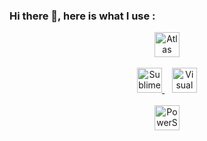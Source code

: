 ### Hi there 👋, here is what I use :

<!--
**GekySan/GekySan** is a ✨ _special_ ✨ repository because its `README.md` (this file) appears on your GitHub profile.

Here are some ideas to get you started:

- 🔭 I’m currently working on ...
- 🌱 I’m currently learning ...
- 👯 I’m looking to collaborate on ...
- 🤔 I’m looking for help with ...
- 💬 Ask me about ...
- 📫 How to reach me: ...
- 😄 Pronouns: ...
- ⚡ Fun fact: ...
-->

<p align="center">
    <a href="https://github.com/Atlas-OS/Atlas">
        <img src="https://avatars.githubusercontent.com/u/78708182" width="40" height="40" alt="Atlas OS">
    </a>
  <br><br>
  <a href="https://www.sublimetext.com/">
        <img src="https://upload.wikimedia.org/wikipedia/en/d/d2/Sublime_Text_3_logo.png" width="40" height="40" alt="Sublime Text 4">
    </a>
    &nbsp;&nbsp;
    <a href="https://visualstudio.microsoft.com/fr/downloads/">
        <img src="https://upload.wikimedia.org/wikipedia/commons/thumb/2/2c/Visual_Studio_Icon_2022.svg/1200px-Visual_Studio_Icon_2022.svg.png" width="40" height="40" alt="Visual Studio">
    </a>
  <br><br>
    <a href="https://github.com/PowerShell/PowerShell/">
        <img src="https://upload.wikimedia.org/wikipedia/commons/a/af/PowerShell_Core_6.0_icon.png" width="40" height="40" alt="PowerShell 7 Logo">
    </a>
</p>
